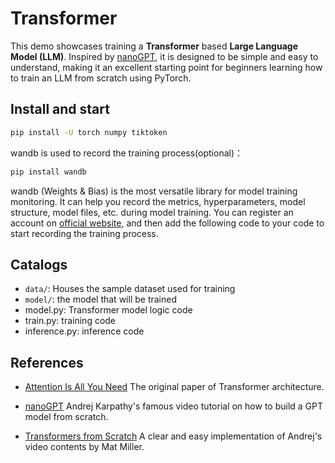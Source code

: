 # Transformer
This demo showcases training a **Transformer** based **Large Language Model (LLM)**. 
Inspired by [nanoGPT](https://github.com/karpathy/nanoGPT), it is designed to be simple and easy to understand, making it an excellent starting point for beginners learning how to train an LLM from scratch using PyTorch.

## Install and start

```bash
pip install -U torch numpy tiktoken
```

wandb is used to record the training process(optional)：

```bash
pip install wandb
```

wandb (Weights & Bias) is the most versatile library for model training monitoring. It can help you record the metrics, hyperparameters, model structure, model files, etc. during model training. You can register an account on [official website](https://wandb.ai/), and then add the following code to your code to start recording the training process.

## Catalogs

- `data/`: Houses the sample dataset used for training
- `model/`: the model that will be trained
- model.py: Transformer model logic code
- train.py: training code
- inference.py: inference code

## References
- [Attention Is All You Need](https://arxiv.org/abs/1706.03762) The original paper of Transformer architecture.
+ [nanoGPT](https://github.com/karpathy/nanoGPT) Andrej Karpathy's famous video tutorial on how to build a GPT model from scratch.
* [Transformers from Scratch](https://blog.matdmiller.com/posts/2023-06-10_transformers/notebook.html) A clear and easy implementation of Andrej's video contents by Mat Miller.
